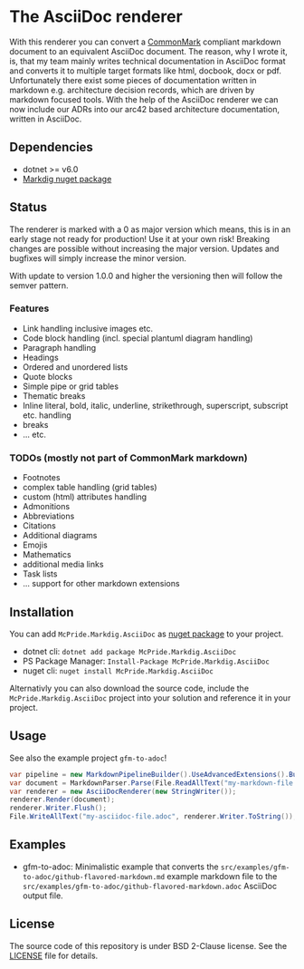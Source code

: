 # The AsciiDoc renderer

With this renderer you can convert a [CommonMark](https://spec.commonmark.org/) compliant markdown document to an equivalent AsciiDoc document. The reason, why I wrote it, is, that my team mainly writes technical documentation in AsciiDoc format and converts it to multiple target formats like html, docbook, docx or pdf. Unfortunately there exist some pieces of documentation written in markdown e.g. architecture decision records, which are driven by markdown focused tools. With the help of the AsciiDoc renderer we can now include our ADRs into our arc42 based architecture documentation, written in AsciiDoc.

## Dependencies

* dotnet >= v6.0
* [Markdig nuget package](https://www.nuget.org/packages/Markdig)

## Status

The renderer is marked with a 0 as major version which means, this is in an early stage not ready for production! Use it at your own risk! Breaking changes are possible without increasing the major version. Updates and bugfixes will simply increase the minor version.

With update to version 1.0.0 and higher the versioning then will follow the semver pattern.

### Features

* Link handling inclusive images etc.
* Code block handling (incl. special plantuml diagram handling)
* Paragraph handling
* Headings
* Ordered and unordered lists
* Quote blocks
* Simple pipe or grid tables 
* Thematic breaks
* Inline literal, bold, italic, underline, strikethrough, superscript, subscript etc. handling
* breaks
* ... etc.

### TODOs (mostly not part of CommonMark markdown)

* Footnotes
* complex table handling (grid tables)
* custom (html) attributes handling
* Admonitions
* Abbreviations
* Citations
* Additional diagrams
* Emojis
* Mathematics
* additional media links
* Task lists
* ... support for other markdown extensions

## Installation

You can add `McPride.Markdig.AsciiDoc` as [nuget package](https://www.nuget.org/packages/McPride.Markdig.AsciiDoc) to your project.

* dotnet cli: `dotnet add package McPride.Markdig.AsciiDoc`
* PS Package Manager: `Install-Package McPride.Markdig.AsciiDoc`
* nuget cli: `nuget install McPride.Markdig.AsciiDoc`

Alternativly you can also download the source code, include the `McPride.Markdig.AsciiDoc` project into your solution and reference it in your project. 

## Usage

See also the example project `gfm-to-adoc`!

```cs
var pipeline = new MarkdownPipelineBuilder().UseAdvancedExtensions().Build();
var document = MarkdownParser.Parse(File.ReadAllText("my-markdown-file.md"), pipeline);
var renderer = new AsciiDocRenderer(new StringWriter());
renderer.Render(document);
renderer.Writer.Flush();
File.WriteAllText("my-asciidoc-file.adoc", renderer.Writer.ToString());
```

## Examples

* gfm-to-adoc: Minimalistic example that converts the `src/examples/gfm-to-adoc/github-flavored-markdown.md` example markdown file to the `src/examples/gfm-to-adoc/github-flavored-markdown.adoc` AsciiDoc output file.

## License

The source code of this repository is under BSD 2-Clause license. See the [LICENSE](../../LICENSE) file for details.  
